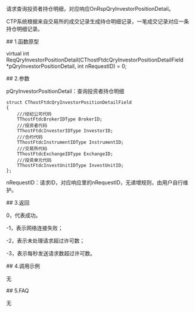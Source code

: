<p>请求查询投资者持仓明细，对应响应OnRspQryInvestorPositionDetail。</p>
<p>CTP系统根据来自交易所的成交记录生成持仓明细记录，一笔成交记录对应一条持仓明细记录。</p>
<span class="anchor" id="dceef0d1-7585-409f-b4b4-bd3556b96c4f"></span>
## 1.函数原型
<p>virtual int ReqQryInvestorPositionDetail(CThostFtdcQryInvestorPositionDetailField *pQryInvestorPositionDetail, int nRequestID) = 0;</p>
<span class="anchor" id="d7efcf61-7c8f-40f8-97e2-be3d7f512119"></span>
## 2.参数
<p>pQryInvestorPositionDetail：查询投资者持仓明细</p>
<pre><code>struct CThostFtdcQryInvestorPositionDetailField
{
    ///经纪公司代码
    TThostFtdcBrokerIDType BrokerID;
    ///投资者代码
    TThostFtdcInvestorIDType InvestorID;
    ///合约代码
    TThostFtdcInstrumentIDType InstrumentID;
    ///交易所代码
    TThostFtdcExchangeIDType ExchangeID;
    ///投资单元代码
    TThostFtdcInvestUnitIDType InvestUnitID;
};
</code></pre>
<p>nRequestID：请求ID，对应响应里的nRequestID，无递增规则，由用户自行维护。</p>
<span class="anchor" id="5eadfa1e-303d-4629-bbdf-4f9653498caf"></span>
## 3.返回
<p>0，代表成功。</p>
<p>-1，表示网络连接失败；</p>
<p>-2，表示未处理请求超过许可数；</p>
<p>-3，表示每秒发送请求数超过许可数。</p>
<span class="anchor" id="adbee836-06e3-4d7a-8317-8b58608813c7"></span>
## 4.调用示例
<p>无</p>
<span class="anchor" id="dc7efd88-c5d5-4f18-bf9e-baa4118b6eaf"></span>
## 5.FAQ
<p>无</p>
